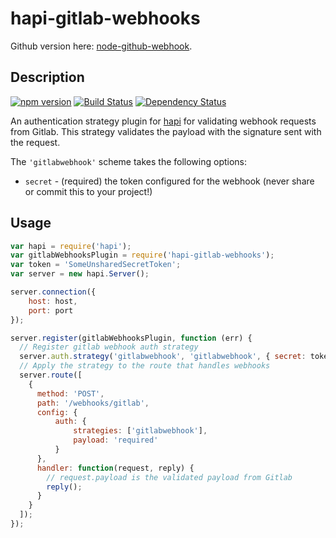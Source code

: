 # hapi-gitlab-webhooks

Github version here: [node-github-webhook](https://github.com/mhazy/hapi-github-webhooks).


## Description

[![npm version][npm-image]][npm-url]
[![Build Status][build-image]][build-url]
[![Dependency Status][dependency-image]][dependency-url]

An authentication strategy plugin for [hapi](https://github.com/hapijs/hapi) for validating webhook requests from Gitlab. This strategy validates the payload with the signature sent with the request.

The `'gitlabwebhook'` scheme takes the following options:
- `secret` - (required) the token configured for the webhook (never share or commit this to your project!)

## Usage
```javascript
var hapi = require('hapi');
var gitlabWebhooksPlugin = require('hapi-gitlab-webhooks');
var token = 'SomeUnsharedSecretToken';
var server = new hapi.Server();

server.connection({
    host: host,
    port: port
});

server.register(gitlabWebhooksPlugin, function (err) {
  // Register gitlab webhook auth strategy
  server.auth.strategy('gitlabwebhook', 'gitlabwebhook', { secret: token});
  // Apply the strategy to the route that handles webhooks
  server.route([
    {
      method: 'POST',
      path: '/webhooks/gitlab',
      config: {
          auth: {
              strategies: ['gitlabwebhook'],
              payload: 'required'
          }
      },
      handler: function(request, reply) {
        // request.payload is the validated payload from Gitlab
        reply();
      }
    }
  ]);
});
```

[npm-image]: https://badge.fury.io/js/hapi-gitlab-webhooks.svg
[npm-url]: https://npmjs.org/package/hapi-gitlab-webhooks
[build-image]: https://travis-ci.org/lucaspouzac/hapi-gitlab-webhooks.svg?branch=master
[build-url]: https://travis-ci.org/lucaspouzac/hapi-gitlab-webhooks
[dependency-image]: https://david-dm.org/lucaspouzac/hapi-gitlab-webhooks.svg
[dependency-url]: https://david-dm.org/lucaspouzac/hapi-gitlab-webhooks
